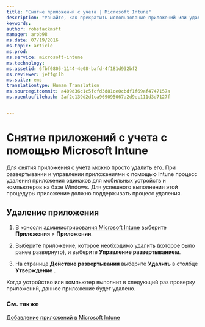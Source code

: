 ```yaml
---
title: "Снятие приложений с учета | Microsoft Intune"
description: "Узнайте, как прекратить использование приложений или удалить их с помощью Intune."
keywords: 
author: robstackmsft
manager: arob98
ms.date: 07/19/2016
ms.topic: article
ms.prod: 
ms.service: microsoft-intune
ms.technology: 
ms.assetid: 6fbf0805-1144-4e08-bafd-4f181d932bf2
ms.reviewer: jeffgilb
ms.suite: ems
translationtype: Human Translation
ms.sourcegitcommit: a409d36c1c5fcfd3d81ce0cbdf1f69af4747157a
ms.openlocfilehash: 2af2e139d2d1ca969095067a2d9ec111d3d7127f


---
```


# Снятие приложений с учета с помощью Microsoft Intune

Для снятия приложения с учета можно просто удалить его. При развертывании и управлении приложениями с помощью Intune процесс удаления приложения одинаков для мобильных устройств и компьютеров на базе Windows. Для успешного выполнения этой процедуры приложение должно поддерживать процесс удаления.

## Удаление приложения

1.  В [консоли администрирования Microsoft Intune](https://manage.microsoft.com) выберите **Приложения** &gt; **Приложения**.

2.  Выберите приложение, которое необходимо удалить (которое было ранее развернуто), и выберите **Управление развертыванием**.

3.  На странице **Действие развертывания** выберите **Удалить** в столбце **Утверждение** .

Когда устройство или компьютер выполнит в следующий раз проверку приложений, данное приложение будет удалено.

### См. также
[Добавление приложений в Microsoft Intune](add-apps.md)



<!--HONumber=Jul16_HO3-->


